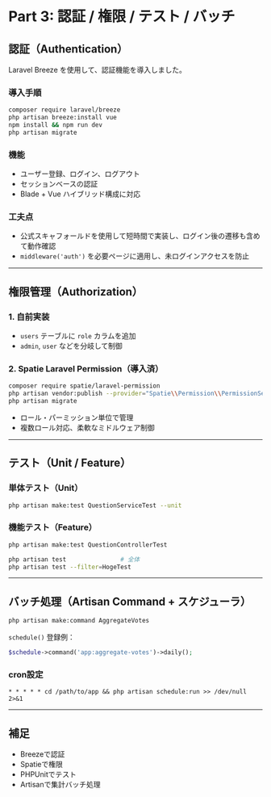 # Part 3: 認証 / 権限 / テスト / バッチ

##  認証（Authentication）

Laravel Breeze を使用して、認証機能を導入しました。

### 導入手順

```bash
composer require laravel/breeze
php artisan breeze:install vue
npm install && npm run dev
php artisan migrate
```

### 機能

- ユーザー登録、ログイン、ログアウト
- セッションベースの認証
- Blade + Vue ハイブリッド構成に対応

### 工夫点

- 公式スキャフォールドを使用して短時間で実装し、ログイン後の遷移も含めて動作確認
- `middleware('auth')` を必要ページに適用し、未ログインアクセスを防止

---

## 権限管理（Authorization）

### 1. 自前実装

- `users` テーブルに `role` カラムを追加
- `admin`, `user` などを分岐して制御

### 2. Spatie Laravel Permission（導入済）

```bash
composer require spatie/laravel-permission
php artisan vendor:publish --provider="Spatie\\Permission\\PermissionServiceProvider"
php artisan migrate
```

- ロール・パーミッション単位で管理
- 複数ロール対応、柔軟なミドルウェア制御

---

## テスト（Unit / Feature）

### 単体テスト（Unit）

```bash
php artisan make:test QuestionServiceTest --unit
```

### 機能テスト（Feature）

```bash
php artisan make:test QuestionControllerTest
```

```bash
php artisan test               # 全体
php artisan test --filter=HogeTest
```

---

## バッチ処理（Artisan Command + スケジューラ）

```bash
php artisan make:command AggregateVotes
```

`schedule()` 登録例：

```php
$schedule->command('app:aggregate-votes')->daily();
```

### cron設定

```cron
* * * * * cd /path/to/app && php artisan schedule:run >> /dev/null 2>&1
```

---

## 補足

- Breezeで認証
- Spatieで権限
- PHPUnitでテスト
- Artisanで集計バッチ処理


